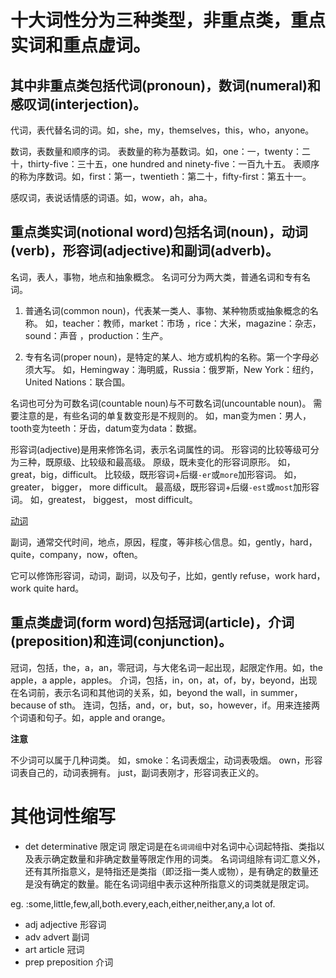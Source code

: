# 十大词性分为三种类型，非重点类，重点实词和重点虚词。

## 其中非重点类包括代词(pronoun)，数词(numeral)和感叹词(interjection)。

代词，表代替名词的词。如，she，my，themselves，this，who，anyone。

数词，表数量和顺序的词。
表数量的称为基数词。如，one：一，twenty：二十，thirty-five：三十五，one hundred and ninety-five：一百九十五。
表顺序的称为序数词。如，first：第一，twentieth：第二十，fifty-first：第五十一。

感叹词，表说话情感的词语。如，wow，ah，aha。

## 重点类实词(notional word)包括名词(noun)，动词(verb)，形容词(adjective)和副词(adverb)。

名词，表人，事物，地点和抽象概念。
名词可分为两大类，普通名词和专有名词。

1. 普通名词(common noun)，代表某一类人、事物、某种物质或抽象概念的名称。
如，teacher：教师，market：市场 ，rice：大米，magazine：杂志，sound：声音 ，production：生产。

2. 专有名词(proper noun)，是特定的某人、地方或机构的名称。第一个字母必须大写。
                           如，Hemingway：海明威，Russia：俄罗斯，New York：纽约，United Nations：联合国。

名词也可分为可数名词(countable noun)与不可数名词(uncountable noun)。
需要注意的是，有些名词的单复数变形是不规则的。
如，man变为men：男人，tooth变为teeth：牙齿，datum变为data：数据。

形容词(adjective)是用来修饰名词，表示名词属性的词。
形容词的比较等级可分为三种，既原级、比较级和最高级。
原级，既未变化的形容词原形。
如，great，big，difficult。
比较级，既形容词+后缀`-er`或`more`加形容词。
如，greater， bigger， more difficult。
最高级，既形容词+后缀`-est`或`most`加形容词。
如，greatest， biggest， most difficult。

[动词](../动作/动词%20verb/动词%20verb.md)

副词，通常交代时间，地点，原因，程度，等非核心信息。如，gently，hard，quite，company，now，often。

它可以修饰形容词，动词，副词，以及句子，比如，gently refuse，work hard，work quite hard。

## 重点类虚词(form word)包括冠词(article)，介词(preposition)和连词(conjunction)。

冠词，包括，the，a，an，零冠词，与大佬名词一起出现，起限定作用。如，the apple，a apple，apples。
介词，包括，in，on，at，of，by，beyond，出现在名词前，表示名词和其他词的关系，如，beyond the wall，in summer，because of sth。
连词，包括，and，or，but，so，however，if。用来连接两个词语和句子。如，apple and orange。

**注意**

不少词可以属于几种词类。
如，smoke：名词表烟尘，动词表吸烟。
own，形容词表自己的，动词表拥有。
just，副词表刚才，形容词表正义的。

# 其他词性缩写

- det determinative 限定词
限定词是在`名词词组`中对名词中心词起特指、类指以及表示确定数量和非确定数量等限定作用的词类。
名词词组除有词汇意义外，还有其所指意义，是特指还是类指（即泛指一类人或物），是有确定的数量还是没有确定的数量。能在名词词组中表示这种所指意义的词类就是限定词。

eg. :some,little,few,all,both.every,each,either,neither,any,a lot of.

- adj adjective 形容词
- adv advert 副词
- art article 冠词
- prep preposition 介词
